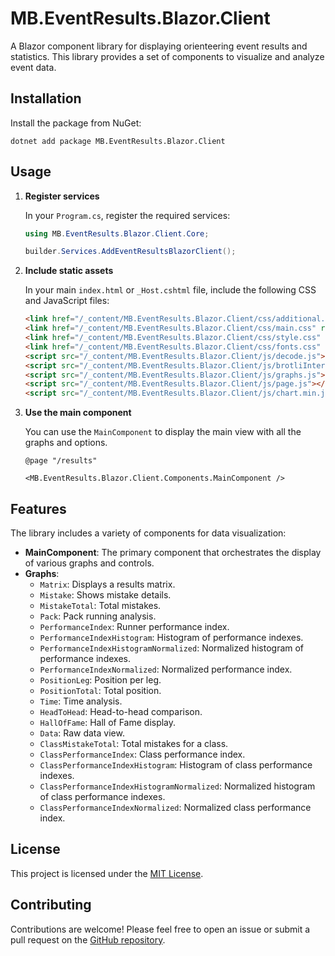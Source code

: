 # MB.EventResults.Blazor.Client

A Blazor component library for displaying orienteering event results and statistics. This library provides a set of components to visualize and analyze event data.

## Installation

Install the package from NuGet:

```
dotnet add package MB.EventResults.Blazor.Client
```

## Usage

1.  **Register services**

    In your `Program.cs`, register the required services:

    ```csharp
    using MB.EventResults.Blazor.Client.Core;

    builder.Services.AddEventResultsBlazorClient();
    ```

2.  **Include static assets**

    In your main `index.html` or `_Host.cshtml` file, include the following CSS and JavaScript files:

    ```html
    <link href="/_content/MB.EventResults.Blazor.Client/css/additional.css" rel="stylesheet">
    <link href="/_content/MB.EventResults.Blazor.Client/css/main.css" rel="stylesheet">
    <link href="/_content/MB.EventResults.Blazor.Client/css/style.css" rel="stylesheet" />
    <link href="/_content/MB.EventResults.Blazor.Client/css/fonts.css" rel="stylesheet" />
    <script src="/_content/MB.EventResults.Blazor.Client/js/decode.js"></script>
    <script src="/_content/MB.EventResults.Blazor.Client/js/brotliInterop.js"></script>
    <script src="/_content/MB.EventResults.Blazor.Client/js/graphs.js"></script>
    <script src="/_content/MB.EventResults.Blazor.Client/js/page.js"></script>
    <script src="/_content/MB.EventResults.Blazor.Client/js/chart.min.js"></script>
    ```

3.  **Use the main component**

    You can use the `MainComponent` to display the main view with all the graphs and options.

    ```razor
    @page "/results"

    <MB.EventResults.Blazor.Client.Components.MainComponent />
    ```

## Features

The library includes a variety of components for data visualization:

*   **MainComponent**: The primary component that orchestrates the display of various graphs and controls.
*   **Graphs**:
    *   `Matrix`: Displays a results matrix.
    *   `Mistake`: Shows mistake details.
    *   `MistakeTotal`: Total mistakes.
    *   `Pack`: Pack running analysis.
    *   `PerformanceIndex`: Runner performance index.
    *   `PerformanceIndexHistogram`: Histogram of performance indexes.
    *   `PerformanceIndexHistogramNormalized`: Normalized histogram of performance indexes.
    *   `PerformanceIndexNormalized`: Normalized performance index.
    *   `PositionLeg`: Position per leg.
    *   `PositionTotal`: Total position.
    *   `Time`: Time analysis.
    *   `HeadToHead`: Head-to-head comparison.
    *   `HallOfFame`: Hall of Fame display.
    *   `Data`: Raw data view.
    *   `ClassMistakeTotal`: Total mistakes for a class.
    *   `ClassPerformanceIndex`: Class performance index.
    *   `ClassPerformanceIndexHistogram`: Histogram of class performance indexes.
    *   `ClassPerformanceIndexHistogramNormalized`: Normalized histogram of class performance indexes.
    *   `ClassPerformanceIndexNormalized`: Normalized class performance index.

## License

This project is licensed under the [MIT License](https://github.com/nzmangan/MB.EventResults.Blazor.Client/blob/main/LICENSE).

## Contributing

Contributions are welcome! Please feel free to open an issue or submit a pull request on the [GitHub repository](https://github.com/nzmangan/MB.EventResults.Blazor.Client).
